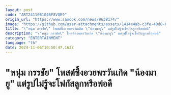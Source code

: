 ```yaml
---
layout: post
code: "ART2411061046F8VQR9"
origin_url: "https://www.sanook.com/news/9638174/"
image: "https://github.com/user-attachments/assets/1414e4ab-c3fe-40d8-82b4-787693adbb71"
title: "\"หนุ่ม กรรชัย\" โพสต์ซึ้งอวยพรวันเกิด \"น้องมายู\" แต่รูปไม่รู้จะโฟกัสลูกหรือพ่อดี"
description: "\"หนุ่ม กรรชัย\" โพสต์อวยพรวันเกิด \"น้องมายู\" แต่รูปไม่รู้จะโฟกัสลูกหรือพ่อดี"
category: "ENTERTAINMENT"
language: "th"
date: 2024-11-06T10:50:47.163Z
---
```


# "หนุ่ม กรรชัย" โพสต์ซึ้งอวยพรวันเกิด "น้องมายู" แต่รูปไม่รู้จะโฟกัสลูกหรือพ่อดี